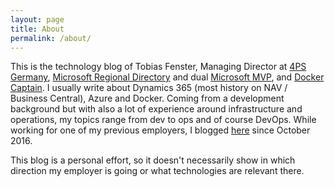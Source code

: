 ```yaml
---
layout: page
title: About
permalink: /about/
---
```


This is the technology blog of Tobias Fenster, Managing Director at <a href="https://www.4ps.de" target="_blank">4PS Germany</a>, <a href="https://rd.microsoft.com/en-us/tobias-fenster">Microsoft Regional Directory</a> and dual <a href="https://mvp.microsoft.com/en-us/PublicProfile/5002758?fullName=Tobias%20Fenster" target="_blank">Microsoft MVP</a>, and <a href="https://www.docker.com/captains/tobias-fenster/">Docker Captain</a>. I usually write about Dynamics 365 (most history on NAV / Business Central), Azure and Docker. Coming from a development background but with also a lot of experience around infrastructure and operations, my topics range from dev to ops and of course DevOps. While working for one of my previous employers, I blogged <a href="https://www.axians-infoma.com/techblog/">here</a> since October 2016.

This blog is a personal effort, so it doesn't necessarily show in which direction my employer is going or what technologies are relevant there.
